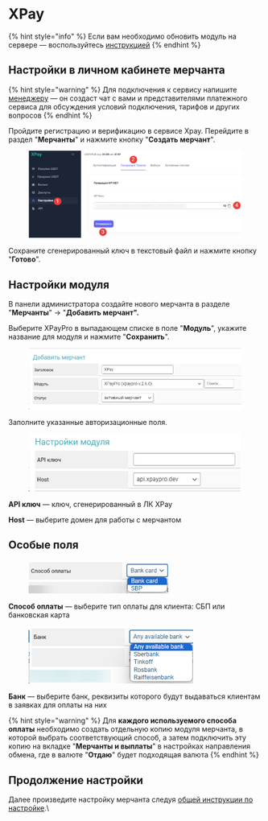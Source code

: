# XPay

{% hint style="info" %}
Если вам необходимо обновить модуль на сервере — воспользуйтесь [инструкцией](https://premium.gitbook.io/main/osnovnye-nastroiki/faq/obnovlenie-failov-skripta-na-servere/kak-obnovit-faily-na-servere#moduli-merchantov-i-avtovyplat)
{% endhint %}

## Настройки в личном кабинете мерчанта

{% hint style="warning" %}
Для подключения к сервису напишите [менеджеру](https://t.me/premiumexchanger_business) — он создаст чат с вами и представителями платежного сервиса для обсуждения условий подключения, тарифов и других вопросов
{% endhint %}

Пройдите регистрацию и верификацию в сервисе Xpay. Перейдите в раздел "**Мерчанты**" и нажмите кнопку "**Создать мерчант**".

<figure><img src="../../../.gitbook/assets/image (1826).png" alt=""><figcaption></figcaption></figure>

&#x20;Сохраните сгенерированный ключ в текстовый файл и нажмите кнопку "**Готово**".

## Настройки модуля

В панели администратора создайте нового мерчанта в разделе "**Мерчанты**" -> "**Добавить мерчант".**

Выберите XPayPro в выпадающем списке в поле "**Модуль**", укажите название для модуля и нажмите "**Сохранить**".

<figure><img src="../../../.gitbook/assets/image (1822).png" alt="" width="563"><figcaption></figcaption></figure>

Заполните указанные авторизационные поля.

<figure><img src="../../../.gitbook/assets/image (1823).png" alt="" width="421"><figcaption></figcaption></figure>

**API ключ** — ключ, сгенерированный в ЛК XPay

**Host** — выберите домен для работы с мерчантом

## Особые поля

<figure><img src="../../../.gitbook/assets/image (1825).png" alt="" width="278"><figcaption></figcaption></figure>

**Способ оплаты** — выберите тип оплаты для клиента: СБП или банковская карта

<figure><img src="../../../.gitbook/assets/image (1824).png" alt="" width="327"><figcaption></figcaption></figure>

**Банк** — выберите банк, реквизиты которого будут выдаваться клиентам в заявках для оплаты на них

{% hint style="warning" %}
Для **каждого используемого способа оплаты** необходимо создать отдельную копию модуля мерчанта, в которой выбрать соответствующий способ, а затем подключить эту копию на вкладке "**Мерчанты и выплаты**" в настройках направления обмена, где в валюте "**Отдаю**" будет подходящая валюта
{% endhint %}

## Продолжение настройки

Далее произведите настройку мерчанта следуя [общей инструкции по настройке](https://premium.gitbook.io/rukovodstvo-polzovatelya/osnovnye-nastroiki/merchanty-i-avtovyplaty/merchanty/obshie-nastroiki-merchantov).\
